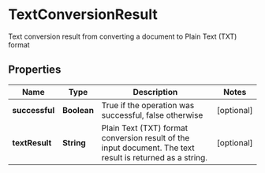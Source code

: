 

# TextConversionResult

Text conversion result from converting a document to Plain Text (TXT) format

## Properties

| Name | Type | Description | Notes |
|------------ | ------------- | ------------- | -------------|
|**successful** | **Boolean** | True if the operation was successful, false otherwise |  [optional] |
|**textResult** | **String** | Plain Text (TXT) format conversion result of the input document.  The text result is returned as a string. |  [optional] |



